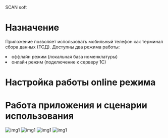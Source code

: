 <h0>SCAN soft</h0>

<h1>Назначение</h1>
<p>Приложение позволяет использовать мобильный телефон как терминал сбора данных (ТСД).
Доступны два режима работы:
<li>оффлайн режим (локальная база номенклатуры)</li>
<li>онлайн режим (подключение к серверу 1С)</li>

</p>

<h1>Настройка работы online режима</h1>
<p>
</p>


<h1>Работа приложения и сценарии использования</h1>
<p>
</p>

![img1](img/Screenshot_20240111-180309.png)
![img1](img/Screenshot_20240111-180244.png)
![img1](img/Screenshot_20240111-180252.png)
![img1](img/Screenshot_20240111-180300.png)